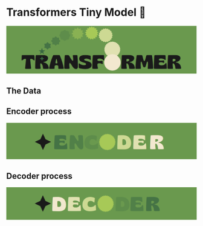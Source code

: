# Transformers Tiny Model 🤏

![logo](./logos/logo.png)

## The Data


## Encoder process


![logo](./logos/enc.png)


## Decoder process

![logo](./logos/dec.png)